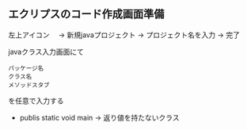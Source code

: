 ## エクリプスのコード作成画面準備
左上アイコン　
→ 新規javaプロジェクト
→ プロジェクト名を入力
→ 完了


javaクラス入力画面にて

    パッケージ名
    クラス名
    メソッドスタブ

を任意で入力する

- publis static void main → 返り値を持たないクラス
